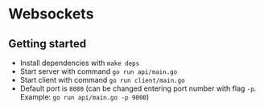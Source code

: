 # Websockets

## Getting started

- Install dependencies with `make deps`
- Start server with command `go run api/main.go`
- Start client with command `go run client/main.go`
- Default port is `8080` (can be changed entering port number with flag `-p`. Example: `go run api/main.go -p 9000`)